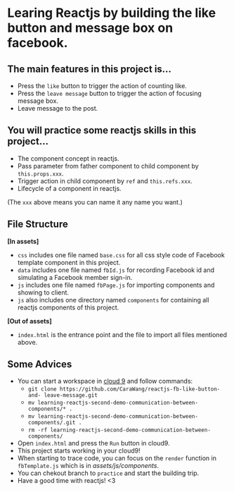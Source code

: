 # Learing Reactjs by building the like button and message box on facebook.

The main features in this project is...
---

- Press the `like` button to trigger the action of counting like.
- Press the `leave message` button to trigger the action of focusing message box.
- Leave message to the post.

You will practice some reactjs skills in this project...
---

- The component concept in reactjs.
- Pass parameter from father component to child component by `this.props.xxx`.
- Trigger action in child component by `ref` and `this.refs.xxx`.
- Lifecycle of a component in reactjs.

(The `xxx` above means you can name it any name you want.)

File Structure
---

**[In assets]**
- `css` includes one file named `base.css` for all css style code of Facebook template component in this project.
- `data` includes one file named  `fbId.js` for recording Facebook id and simulating a Facebook member sign-in.
- `js` includes one file named `fbPage.js` for importing components and showing to client.
- `js` also includes one directory named `components` for containing all reactjs components of this project.

**[Out of assets]**
- `index.html` is the entrance point and the file to import all files mentioned above. 

Some Advices
---

- You can start a workspace in [cloud 9](http://c9.io) and follow commands:
  - `git clone https://github.com/CaraWang/reactjs-fb-like-button-and- leave-message.git`
  - `mv learning-reactjs-second-demo-communication-between- components/* .`
  - `mv learning-reactjs-second-demo-communication-between- components/.git .`
  - `rm -rf learning-reactjs-second-demo-communication-between- components/`
- Open `index.html` and press the `Run` button in cloud9.
- This project starts working in your cloud9!
- When starting to trace code, you can focus on the `render` function in `fbTemplate.js` which is in *assets/js/components*.
- You can chekout branch to `practice` and start the building trip.
- Have a good time with reactjs! <3
